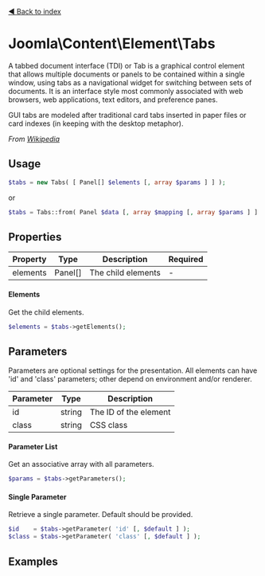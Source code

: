 [◄ Back to index](index.md)
# Joomla\Content\Element\Tabs

A tabbed document interface (TDI) or Tab is a graphical control element that allows multiple documents or panels to
be contained within a single window, using tabs as a navigational widget for switching between sets of documents.
It is an interface style most commonly associated with web browsers, web applications, text editors, and preference
panes.

GUI tabs are modeled after traditional card tabs inserted in paper files or card indexes (in keeping with the desktop
metaphor).

_From [Wikipedia](https://en.wikipedia.org/wiki/Tab_(GUI))_

## Usage

```php
$tabs = new Tabs( [ Panel[] $elements [, array $params ] ] );
```

or

```php
$tabs = Tabs::from( Panel $data [, array $mapping [, array $params ] ] );
```



## Properties

Property | Type   | Description  | Required
-------- | ------ | ------------ | ----
elements | Panel[] | The child elements | -

#### Elements

Get the child elements.



```php
$elements = $tabs->getElements();
```

## Parameters

Parameters are optional settings for the presentation.
All elements can have 'id' and 'class' parameters; other depend on environment 
and/or renderer.

Parameter | Type   | Description
--------- | ------ | -----------
id        | string | The ID of the element
class     | string | CSS class

#### Parameter List

Get an associative array with all parameters.

```php
$params = $tabs->getParameters();
```

#### Single Parameter

Retrieve a single parameter. Default should be provided.

```php
$id    = $tabs->getParameter( 'id' [, $default ] );
$class = $tabs->getParameter( 'class' [, $default ] );
```

## Examples

